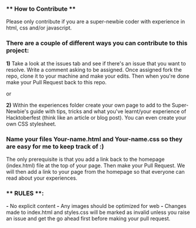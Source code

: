 ### ** How to Contribute **

Please only contribute if you are a super-newbie coder with experience in html, css and/or javascript.

### There are a couple of different ways you can contribute to this project:

**1)** Take a look at the issues tab and see if there's an issue that you want to resolve. Write a comment asking to be assigned. Once assigned fork the repo, clone it to your machine and make your edits. Then when you're done make your Pull Request back to this repo.

or 

**2)** Within the experiences folder create your own page to add to the Super-Newbie's guide with tips, tricks and what you've learnt/your experience of Hacktoberfest (think like an article or blog post). You can even create your own CSS stylesheet. 

### Name your files Your-name.html and Your-name.css so they are easy for me to keep track of :)

The only prerequisite is that you add a link back to the homepage (index.html) file at the top of your page. Then make your Pull Request. We will then add a link to your page from the homepage so that everyone can read about your experiences.

### ** RULES **: 
**-** No explicit content
**-** Any images should be optimized for web
**-** Changes made to index.html and styles.css will be marked as invalid unless you raise an issue and get the go ahead first before making your pull request.
